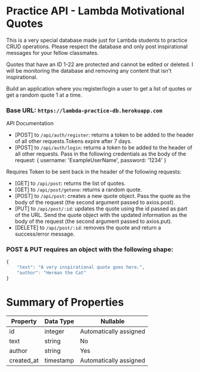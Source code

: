 # Practice API - Lambda Motivational Quotes

This is a very special database made just for Lambda students to practice CRUD operations. Please respect the database and only post inspirational messages for your fellow classmates. 

Quotes that have an ID 1-22 are protected and cannot be edited or deleted. I will be monitoring the database and removing any content that isn't inspirational. 

Build an application where you register/login a user to get a list of quotes or get a random quote 1 at a time. 

### Base URL: `https://lambda-practice-db.herokuapp.com`

API Documentation

- [POST] to `/api/auth/register`: returns a token to be added to the header of all other requests.Tokens expire after 7 days.
- [POST] to `/api/auth/login`: returns a token to be added to the header of all other requests. Pass in the following credentials as the body of the request: { username: 'ExampleUserName', password: '1234' }

Requires Token to be sent back in the header of the following requests:

- [GET] to `/api/post`: returns the list of quotes.
- [GET] to `/api/post/getone`: returns a random quote.
- [POST] to `/api/post`: creates a new quote object. Pass the quote as the body of the request (the second argument passed to axios.post).
- [PUT] to `/api/post/:id`: updates the quote using the id passed as part of the URL. Send the quote object with the updated information as the body of the request (the second argument passed to axios.put).
- [DELETE] to `/api/post/:id`: removes the quote and return a success/error message.



### POST & PUT requires an object with the following shape:

```javascript 
{
    "text": "A very inspirational quote goes here.",
    "author": "Herman the Cat"
} 
```


# Summary of Properties

| Property    | Data Type | Nullable                          |
| -------- | ------ | --------------------------------- |
| id       | integer  | Automatically assigned  |
| text     | string   | No               |
| author   | string   | Yes              | 
| created_at| timestamp   | Automatically assigned   |


